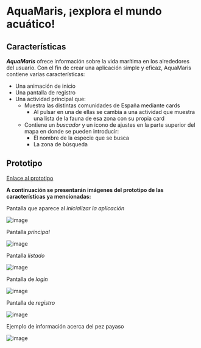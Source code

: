 # AquaMaris, ¡explora el mundo acuático!

## Características
***AquaMaris*** ofrece información sobre la vida marítima en los alrededores del usuario. Con el fin de crear una aplicación simple y eficaz, AquaMaris contiene varias características:  
- Una animación de inicio 
- Una pantalla de registro 
- Una actividad principal que:
  - Muestra las distintas comunidades de España mediante cards
    - Al pulsar en una de ellas se cambia a una actividad que muestra una lista de la fauna de esa zona con su propia card
  - Contiene un *buscador* y un icono de ajustes en la parte superior del mapa en donde se pueden introducir:
    - El nombre de la especie que se busca
    - La zona de búsqueda

## Prototipo  
[Enlace al prototipo](https://www.figma.com/proto/gtk2E79v0obSKXZIc54d0D/Aqua-Maris?node-id=0-1&t=QR6VKuSeBfOUHZWv-1)

**A continuación se presentarán imágenes del prototipo de las características ya mencionadas:**

Pantalla que aparece al *inicializar la aplicación*

![image](https://github.com/user-attachments/assets/6275b02d-ca05-4138-8ab8-6e7e6da0cac5)

Pantalla *principal*

![image](https://github.com/user-attachments/assets/3add7630-8f4d-4af0-a77f-6fc93af288af)

Pantalla *listado*

![image](https://github.com/user-attachments/assets/c1321190-9bbb-460b-92bb-093d8ca7a980)

Pantalla de *login*

![image](https://github.com/user-attachments/assets/70aa91f0-28f4-4421-af80-a42fa66f7645)

Pantalla de *registro*

![image](https://github.com/user-attachments/assets/e442c64a-d529-4cc8-bff9-1ba2c12b9f90)

Ejemplo de información acerca del pez payaso

![image](https://github.com/user-attachments/assets/143406ca-9d75-4142-a6ed-1240fb5d2385)
